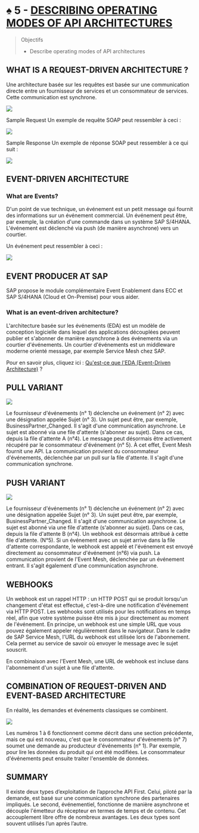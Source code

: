 # ♠ 5 - [DESCRIBING OPERATING MODES OF API ARCHITECTURES](https://learning.sap.com/learning-journeys/developing-with-sap-integration-suite/describing-operating-modes-of-api-architectures_b47895bf-cd5c-45f0-8bef-11384e978629)

> Objectifs
>
> - Describe operating modes of API architectures

## WHAT IS A REQUEST-DRIVEN ARCHITECTURE ?

Une architecture basée sur les requêtes est basée sur une communication directe entre un fournisseur de services et un consommateur de services. Cette communication est synchrone.

![](./RESSOURCES/CLD900_U1_L5_01.png)

Sample Request
Un exemple de requête SOAP peut ressembler à ceci :

![](./RESSOURCES/CLD900_20_U1L3_001_scr.png)

Sample Response
Un exemple de réponse SOAP peut ressembler à ce qui suit :

![](./RESSOURCES/CLD900_20_U1L3_002_scr.png)

## EVENT-DRIVEN ARCHITECTURE

### What are Events?

D'un point de vue technique, un événement est un petit message qui fournit des informations sur un événement commercial. Un événement peut être, par exemple, la création d'une commande dans un système SAP S/4HANA. L'événement est déclenché via push (de manière asynchrone) vers un courtier.

Un événement peut ressembler à ceci :

![](./RESSOURCES/CLD900_20_U1L3_003_scr.png)

## EVENT PRODUCER AT SAP

SAP propose le module complémentaire Event Enablement dans ECC et SAP S/4HANA (Cloud et On-Premise) pour vous aider.

### What is an event-driven architecture?

L'architecture basée sur les événements (EDA) est un modèle de conception logicielle dans lequel des applications découplées peuvent publier et s'abonner de manière asynchrone à des événements via un courtier d'événements. Un courtier d'événements est un middleware moderne orienté message, par exemple Service Mesh chez SAP.

Pour en savoir plus, cliquez ici : [Qu'est-ce que l'EDA (Event-Driven Architecture)](https://aws.amazon.com/what-is/eda/) ?

## PULL VARIANT

![](./RESSOURCES/CLD900_20_U1L3_005.png)

Le fournisseur d'événements (n° 1) déclenche un événement (n° 2) avec une désignation appelée Sujet (n° 3). Un sujet peut être, par exemple, BusinessPartner_Changed. Il s'agit d'une communication asynchrone. Le sujet est abonné via une file d'attente (s'abonner au sujet). Dans ce cas, depuis la file d'attente A (n°4). Le message peut désormais être activement récupéré par le consommateur d'événement (n° 5). À cet effet, Event Mesh fournit une API. La communication provient du consommateur d'événements, déclenchée par un pull sur la file d'attente. Il s'agit d'une communication synchrone.

## PUSH VARIANT

![](./RESSOURCES/CLD900_20_U1L3_006.png)

Le fournisseur d'événements (n° 1) déclenche un événement (n° 2) avec une désignation appelée Sujet (n° 3). Un sujet peut être, par exemple, BusinessPartner_Changed. Il s'agit d'une communication asynchrone. Le sujet est abonné via une file d'attente (s'abonner au sujet). Dans ce cas, depuis la file d'attente B (n°4). Un webhook est désormais attribué à cette file d'attente. (N°5). Si un événement avec un sujet arrive dans la file d'attente correspondante, le webhook est appelé et l'événement est envoyé directement au consommateur d'événement (n°6) via push. La communication provient de l'Event Mesh, déclenchée par un événement entrant. Il s'agit également d'une communication asynchrone.

## WEBHOOKS

Un webhook est un rappel HTTP : un HTTP POST qui se produit lorsqu'un changement d'état est effectué, c'est-à-dire une notification d'événement via HTTP POST. Les webhooks sont utilisés pour les notifications en temps réel, afin que votre système puisse être mis à jour directement au moment de l'événement. En principe, un webhook est une simple URL que vous pouvez également appeler régulièrement dans le navigateur. Dans le cadre de SAP Service Mesh, l'URL du webhook est utilisée lors de l'abonnement. Cela permet au service de savoir où envoyer le message avec le sujet souscrit.

En combinaison avec l'Event Mesh, une URL de webhook est incluse dans l'abonnement d'un sujet à une file d'attente.

## COMBINATION OF REQUEST-DRIVEN AND EVENT-BASED ARCHITECTURE

En réalité, les demandes et événements classiques se combinent.

![](./RESSOURCES/CLD900_20_U1L3_007.png)

Les numéros 1 à 6 fonctionnent comme décrit dans une section précédente, mais ce qui est nouveau, c'est que le consommateur d'événements (n° 7) soumet une demande au producteur d'événements (n° 1). Par exemple, pour lire les données du produit qui ont été modifiées. Le consommateur d'événements peut ensuite traiter l'ensemble de données.

## SUMMARY

Il existe deux types d’exploitation de l’approche API First. Celui, piloté par la demande, est basé sur une communication synchrone des partenaires impliqués. Le second, événementiel, fonctionne de manière asynchrone et découple l'émetteur du récepteur en termes de temps et de contenu. Cet accouplement libre offre de nombreux avantages. Les deux types sont souvent utilisés l’un après l’autre.
